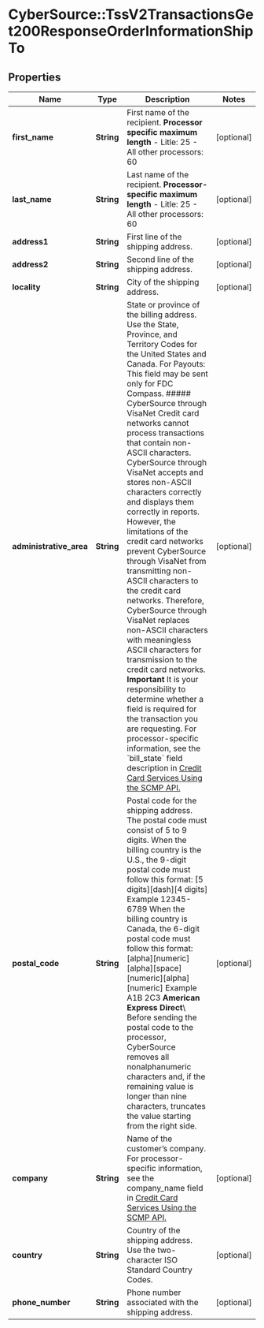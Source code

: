 # CyberSource::TssV2TransactionsGet200ResponseOrderInformationShipTo

## Properties
Name | Type | Description | Notes
------------ | ------------- | ------------- | -------------
**first_name** | **String** | First name of the recipient.  **Processor specific maximum length**  - Litle: 25 - All other processors: 60  | [optional] 
**last_name** | **String** | Last name of the recipient.  **Processor-specific maximum length**  - Litle: 25 - All other processors: 60  | [optional] 
**address1** | **String** | First line of the shipping address. | [optional] 
**address2** | **String** | Second line of the shipping address. | [optional] 
**locality** | **String** | City of the shipping address. | [optional] 
**administrative_area** | **String** | State or province of the billing address. Use the State, Province, and Territory Codes for the United States and Canada.  For Payouts: This field may be sent only for FDC Compass.  ##### CyberSource through VisaNet Credit card networks cannot process transactions that contain non-ASCII characters. CyberSource through VisaNet accepts and stores non-ASCII characters correctly and displays them correctly in reports. However, the limitations of the credit card networks prevent CyberSource through VisaNet from transmitting non-ASCII characters to the credit card networks. Therefore, CyberSource through VisaNet replaces non-ASCII characters with meaningless ASCII characters for transmission to the credit card networks.  **Important** It is your responsibility to determine whether a field is required for the transaction you are requesting.  For processor-specific information, see the &#x60;bill_state&#x60; field description in [Credit Card Services Using the SCMP API.](http://apps.cybersource.com/library/documentation/dev_guides/CC_Svcs_SCMP_API/html)  | [optional] 
**postal_code** | **String** | Postal code for the shipping address. The postal code must consist of 5 to 9 digits.  When the billing country is the U.S., the 9-digit postal code must follow this format: [5 digits][dash][4 digits]  Example 12345-6789  When the billing country is Canada, the 6-digit postal code must follow this format: [alpha][numeric][alpha][space][numeric][alpha][numeric]  Example A1B 2C3  **American Express Direct**\\ Before sending the postal code to the processor, CyberSource removes all nonalphanumeric characters and, if the remaining value is longer than nine characters, truncates the value starting from the right side.  | [optional] 
**company** | **String** | Name of the customer’s company.  For processor-specific information, see the company_name field in [Credit Card Services Using the SCMP API.](http://apps.cybersource.com/library/documentation/dev_guides/CC_Svcs_SCMP_API/html)  | [optional] 
**country** | **String** | Country of the shipping address. Use the two-character ISO Standard Country Codes. | [optional] 
**phone_number** | **String** | Phone number associated with the shipping address. | [optional] 


